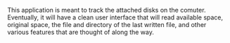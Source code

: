 This application is meant to track the attached disks on the comuter.<br/>
Eventually, it will have a clean user interface that will read available space, original space, the file and directory of the last written file, and other various features that are thought of along the way. <br/><br/>
